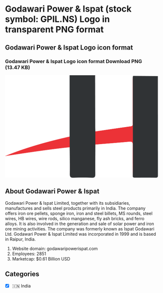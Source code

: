 # Godawari Power & Ispat (stock symbol: GPIL.NS) Logo in transparent PNG format

## Godawari Power & Ispat Logo icon format

### Godawari Power & Ispat Logo icon format Download PNG (13.47 KB)

![Godawari Power & Ispat Logo icon format Download PNG (13.47 KB)](/img/orig/GPIL.NS-8d66b8ed.png)

## About Godawari Power & Ispat

Godawari Power & Ispat Limited, together with its subsidiaries, manufactures and sells steel products primarily in India. The company offers iron ore pellets, sponge iron, iron and steel billets, MS rounds, steel wires, HB wires, wire rods, silico manganese, fly ash bricks, and ferro alloys. It is also involved in the generation and sale of solar power and iron ore mining activities. The company was formerly known as Ispat Godawari Ltd. Godawari Power & Ispat Limited was incorporated in 1999 and is based in Raipur, India.

1. Website domain: godawaripowerispat.com
2. Employees: 2851
3. Marketcap: $0.61 Billion USD


## Categories
- [x] 🇮🇳 India
